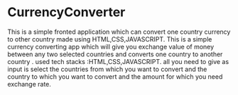 # CurrencyConverter
This is a simple fronted application which can convert one country currency to other country made using HTML,CSS,JAVASCRIPT.
This is a simple currency converting app which will give you exchange value of money between any two selected countries and converts one country  to another country . used tech stacks :HTML,CSS,JAVASCRIPT. all you need to give as input is select the countries from which you want to convert and the country to which you want to convert and the amount for which you need exchange rate. 
